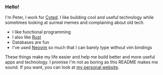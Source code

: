 ### Hello!

I'm Peter, I work for [Cyted](https://cyted.ai). I like building cool and useful technology while sometimes looking at surreal memes and complaining about old tech.

- I like functional programming
- I also like [Rust](https://rust-lang.org)
- Databases are fun
- I've used [Neovim](https://neovim.io) so much that I can barely type without vim bindings

These things make my life easier and help me build better and more useful apps and technology. I promise I'm not as boring as this README makes me sound. If you want, you can look at [my personal website](https://peterea.st).

<!--
**petereast/petereast** is a ✨ _special_ ✨ repository because its `README.md` (this file) appears on your GitHub profile.

Here are some ideas to get you started:

- 🔭 I’m currently working on ...
- 🌱 I’m currently learning ...
- 👯 I’m looking to collaborate on ...
- 🤔 I’m looking for help with ...
- 💬 Ask me about ...
- 📫 How to reach me: ...
- 😄 Pronouns: ...
- ⚡ Fun fact: ...
-->
